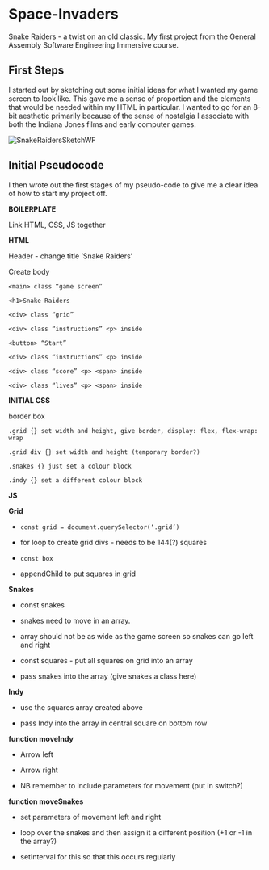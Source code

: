 # Space-Invaders
Snake Raiders - a twist on an old classic. My first project from the General Assembly Software Engineering Immersive course.


## First Steps

I started out by sketching out some initial ideas for what I wanted my game screen to look like. This gave me a sense of proportion and the elements that would be needed within my HTML in particular. I wanted to go for an 8-bit aesthetic primarily because of the sense of nostalgia I associate with both the Indiana Jones films and early computer games.

![SnakeRaidersSketchWF](https://user-images.githubusercontent.com/63468223/136580421-8c7192c6-74c9-423d-845a-8712cd598266.jpg)


## Initial Pseudocode

I then wrote out the first stages of my pseudo-code to give me a clear idea of how to start my project off.

**BOILERPLATE**

Link HTML, CSS, JS together



**HTML**

Header - change title ‘Snake Raiders’

Create body

`<main> class “game screen”`

`<h1>Snake Raiders`

`<div> class “grid”`

`<div> class “instructions” <p> inside`

`<button> “Start”`

`<div> class “instructions” <p> inside`

`<div> class “score” <p> <span> inside`

`<div> class “lives” <p> <span> inside`



**INITIAL CSS**

border box

`.grid {} set width and height, give border, display: flex, flex-wrap: wrap`

`.grid div {} set width and height (temporary border?)`

`.snakes {} just set a colour block`

`.indy {} set a different colour block`


**JS**

**Grid**

- `const grid = document.querySelector(‘.grid’)`

- for loop to create grid divs - needs to be 144(?) squares

- `const box`

- appendChild to put squares in grid


**Snakes**

- const snakes

- snakes need to move in an array.

- array should not be as wide as the game screen so snakes can go left and right


- const squares - put all squares on grid into an array

- pass snakes into the array (give snakes a class here)


**Indy**

- use the squares array created above

- pass Indy into the array in central square on bottom row


**function moveIndy**

- Arrow left 

- Arrow right

- NB remember to include parameters for movement (put in switch?)


**function moveSnakes**

- set parameters of movement left and right

- loop over the snakes and then assign it a different position (+1 or -1 in the array?)

- setInterval for this so that this occurs regularly



